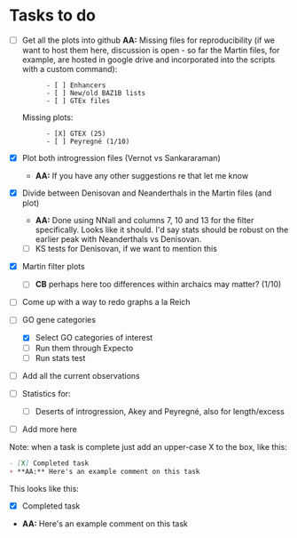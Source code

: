 # Tasks to do
- [ ] Get all the plots into github 
	**AA:** Missing files for reproducibility (if we want to host them here, discussion is open - so far the Martin files, for example, are hosted in google drive and incorporated into the scripts with a custom command):

			- [ ] Enhancers
			- [ ] New/old BAZ1B lists
			- [ ] GTEx files

	Missing plots:

			- [X] GTEX (25)
			- [ ] Peyregné (1/10)
			
- [X] Plot both introgression files (Vernot vs Sankararaman)
	+ **AA:** If you have any other suggestions re that let me know
- [X] Divide between Denisovan and Neanderthals in the Martin files (and plot)
	+ **AA:** Done using NNall and columns 7, 10 and 13 for the filter specifically. Looks like it should. I'd say stats should be robust on the earlier peak with Neanderthals vs Denisovan.
	- [ ] KS tests for Denisovan, if we want to mention this
- [X] Martin filter plots
	+ [ ] **CB** perhaps here too differences within archaics may matter? (1/10)
- [ ] Come up with a way to redo graphs a la Reich
- [ ] GO gene categories
	- [X] Select GO categories of interest
	- [ ] Run them through Expecto
	- [ ] Run stats test 
- [ ] Add all the current observations 
- [ ] Statistics for:
	- [ ] Deserts of introgression, Akey and Peyregné, also for length/excess
- [ ] Add more here

Note: when a task is complete just add an upper-case X to the box, like this:

```md
- [X] Completed task 
+ **AA:** Here's an example comment on this task 
```

This looks like this:
- [X] Completed task 
+ **AA:** Here's an example comment on this task 
